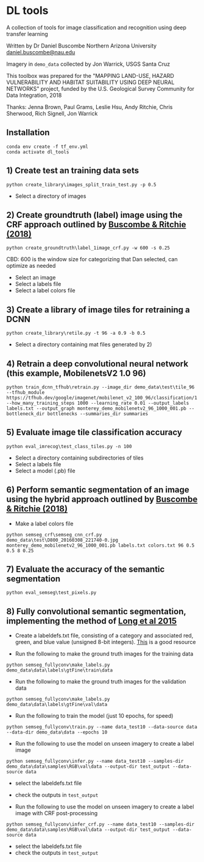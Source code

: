 # DL tools

A collection of tools for image classification and recognition using deep transfer learning

Written by Dr Daniel Buscombe
Northern Arizona University
daniel.buscombe@nau.edu

Imagery in ```demo_data``` collected by Jon Warrick, USGS Santa Cruz

This toolbox was prepared for the "MAPPING LAND-USE, HAZARD VULNERABILITY AND HABITAT SUITABILITY USING DEEP NEURAL NETWORKS" project, funded by the U.S. Geological Survey Community for Data Integration, 2018

Thanks: Jenna Brown, Paul Grams, Leslie Hsu, Andy Ritchie, Chris Sherwood, Rich Signell, Jon Warrick


## Installation

```
conda env create -f tf_env.yml  
conda activate dl_tools
```


## 1) Create test an training data sets

```
python create_library\images_split_train_test.py -p 0.5
```

* Select a directory of images


## 2) Create groundtruth (label) image using the CRF approach outlined by [Buscombe & Ritchie (2018)](http://www.mdpi.com/2076-3263/8/7/244/pdf)

```
python create_groundtruth\label_1image_crf.py -w 600 -s 0.25
```
CBD: 600 is the window size for categorizing that Dan selected, can optimize as needed

* Select an image
* Select a labels file
* Select a label colors file


## 3) Create a library of image tiles for retraining a DCNN

```
python create_library\retile.py -t 96 -a 0.9 -b 0.5
```

* Select a directory containing mat files generated by 2)


## 4) Retrain a deep convolutional neural network (this example, MobilenetsV2 1.0 96)

```
python train_dcnn_tfhub\retrain.py --image_dir demo_data\test\tile_96 --tfhub_module https://tfhub.dev/google/imagenet/mobilenet_v2_100_96/classification/1 --how_many_training_steps 1000 --learning_rate 0.01 --output_labels labels.txt --output_graph monterey_demo_mobilenetv2_96_1000_001.pb --bottleneck_dir bottlenecks --summaries_dir summaries
```


## 5) Evaluate image tile classification accuracy

```
python eval_imrecog\test_class_tiles.py -n 100
```

* Select a directory containing subdirectories of tiles
* Select a labels file
* Select a model (.pb) file


## 6) Perform semantic segmentation of an image using the hybrid approach outlined by [Buscombe & Ritchie (2018)](http://www.mdpi.com/2076-3263/8/7/244/pdf)

* Make a label colors file 

```
python semseg_crf\semseg_cnn_crf.py demo_data\test\D800_20160308_221740-0.jpg monterey_demo_mobilenetv2_96_1000_001.pb labels.txt colors.txt 96 0.5 0.5 8 0.25
```


## 7) Evaluate the accuracy of the semantic segmentation 

```
python eval_semseg\test_pixels.py
```


## 8) Fully convolutional semantic segmentation, implementing the method of [Long et al 2015](https://people.eecs.berkeley.edu/~jonlong/long_shelhamer_fcn.pdf) 

* Create a labeldefs.txt file, consisting of a category and associated red, green, and blue value (unsigned 8-bit integers). [This](https://www.webpagefx.com/web-design/hex-to-rgb/) is a good resource

* Run the following to make the ground truth images for the training data

```
python semseg_fullyconv\make_labels.py demo_data\data\labels\gtFine\train\data
```

* Run the following to make the ground truth images for the validation data

```
python semseg_fullyconv\make_labels.py demo_data\data\labels\gtFine\val\data
```

* Run the following to train the model (just 10 epochs, for speed)

```
python semseg_fullyconv\train.py --name data_test10 --data-source data --data-dir demo_data\data --epochs 10
```

* Run the following to use the model on unseen imagery to create a label image

```
python semseg_fullyconv\infer.py --name data_test10 --samples-dir demo_data\data\samples\RGB\val\data --output-dir test_output --data-source data
```

* select the labeldefs.txt file
* check the outputs in ```test_output```



* Run the following to use the model on unseen imagery to create a label image with CRF post-processing

```
python semseg_fullyconv\infer_crf.py --name data_test10 --samples-dir demo_data\data\samples\RGB\val\data --output-dir test_output --data-source data
```

* select the labeldefs.txt file
* check the outputs in ```test_output```










